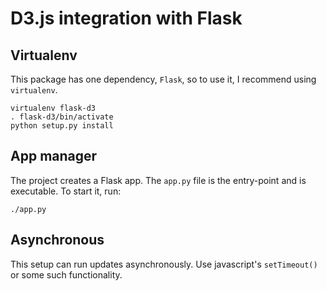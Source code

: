 # D3.js integration with Flask

## Virtualenv

This package has one dependency, `Flask`, so to use it, I recommend using `virtualenv`.

	virtualenv flask-d3
	. flask-d3/bin/activate
	python setup.py install

## App manager

The project creates a Flask app. The `app.py` file is the entry-point and is executable. To start it, run:

	./app.py

## Asynchronous

This setup can run updates asynchronously. Use javascript's `setTimeout()` or some such functionality.